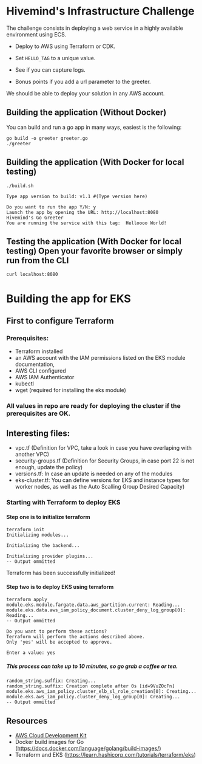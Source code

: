 # Hivemind's Infrastructure Challenge

The challenge consists in deploying a web service in a highly available environment using ECS.

- Deploy to AWS using Terraform or CDK.

- Set `HELLO_TAG` to a unique value.

- See if you can capture logs.

- Bonus points if you add a url parameter to the greeter.

We should be able to deploy your solution in any AWS account.

## Building the application (Without Docker)

You can build and run a go app in many ways, easiest is the following:

    go build -o greeter greeter.go
    ./greeter

## Building the application (With Docker for local testing)

    ./build.sh
    
    Type app version to build: v1.1 #(Type version here)
    
    Do you want to run the app Y/N: y
    Launch the app by opening the URL: http://localhost:8080
    Hivemind's Go Greeter
    You are running the service with this tag:  Helloooo World!

    
## Testing the application (With Docker for local testing) Open your favorite browser or simply run from the CLI
    
    curl localhost:8080


# Building the app for EKS

## First to configure Terraform

### Prerequisites:

- Terraform installed
- an AWS account with the IAM permissions listed on the EKS module documentation,
- AWS CLI configured
- AWS IAM Authenticator
- kubectl
- wget (required for installing the eks module)

### All values in repo are ready for deploying the cluster if the prerequisites are OK.

## Interesting files:

- vpc.tf (Definition for VPC, take a look in case you have overlaping with another VPC)
- security-groups.tf (Definition for Security Groups, in case port 22 is not enough, update the policy)
- versions.tf: In case an update is needed on any of the modules
- eks-cluster.tf: You can define versions for EKS and instance types for worker nodes, as well as the Auto Scalling Group Desired Capacity)

### Starting with Terraform to deploy EKS

#### Step one is to initialize terraform

    terraform init
    Initializing modules...

    Initializing the backend...

    Initializing provider plugins...
    -- Output ommitted

Terraform has been successfully initialized!

#### Step two is to deploy EKS using terraform

    terraform apply
    module.eks.module.fargate.data.aws_partition.current: Reading...
    module.eks.data.aws_iam_policy_document.cluster_deny_log_group[0]: Reading...
    -- Output ommitted
    
    Do you want to perform these actions?
    Terraform will perform the actions described above.
    Only 'yes' will be accepted to approve.

    Enter a value: yes

    
##### This process can take up to 10 minutes, so go grab a coffee or tea.


    random_string.suffix: Creating...
    random_string.suffix: Creation complete after 0s [id=9VuZOcFn]
    module.eks.aws_iam_policy.cluster_elb_sl_role_creation[0]: Creating...
    module.eks.aws_iam_policy.cluster_deny_log_group[0]: Creating...
    -- Output ommitted 
    
    
## Resources

- [AWS Cloud Development Kit](https://aws.amazon.com/cdk/)
- Docker build images for Go (https://docs.docker.com/language/golang/build-images/)
- Terraform and EKS (https://learn.hashicorp.com/tutorials/terraform/eks)


